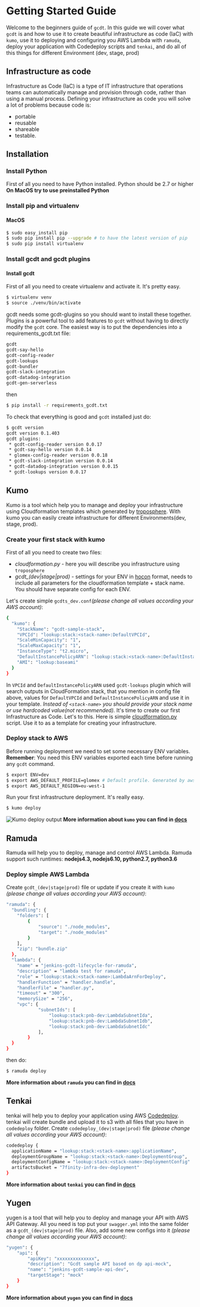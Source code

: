 # Getting Started Guide
Welcome to the beginners guide of `gcdt`. In this guide we will cover what `gcdt` is and how to use it to
create beautiful infrastructure as code (IaC) with `kumo`, use it to deploying and configuring you AWS Lambda with `ramuda`,
deploy your application with Codedeploy scripts and `tenkai`, and do all of this things for different Environment (dev, stage, prod)
## Infrastructure as code
Infrastructure as Code (IaC) is a type of IT infrastructure that operations teams can automatically manage and provision through code, rather than using a manual process. Defining your infrastructure as code you will solve a lot of problems because code is:
- portable
- reusable
- shareable
- testable.
## Installation
### Install Python
First of all you need to have Python installed. Python should be 2.7 or higher
**On MacOS try to use preinstalled Python**

### Install pip and virtualenv
#### MacOS
```bash
$ sudo easy_install pip
$ sudo pip install pip --upgrade # to have the latest version of pip
$ sudo pip install virtualenv
```
### Install gcdt and gcdt plugins
#### Install gcdt
First of all you need to create virtualenv and activate it. It's pretty easy.
```bash
$ virtualenv venv
$ source ./venv/bin/activate
```
gcdt needs some gcdt-glugins so you should want to install these together. Plugins is a powerful tool to add features to `gcdt` without having to directly modify the `gcdt` core. The easiest way is to put the dependencies into a requirements_gcdt.txt file:
```bash
gcdt
gcdt-say-hello
gcdt-config-reader
gcdt-lookups
gcdt-bundler
gcdt-slack-integration
gcdt-datadog-integration
gcdt-gen-serverless
```
then
```bash
$ pip install -r requirements_gcdt.txt
```
To check that everything is good and `gcdt` installed just do:
```bash
$ gcdt version
gcdt version 0.1.403
gcdt plugins:
 * gcdt-config-reader version 0.0.17
 * gcdt-say-hello version 0.0.14
 * glomex-config-reader version 0.0.18
 * gcdt-slack-integration version 0.0.14
 * gcdt-datadog-integration version 0.0.15
 * gcdt-lookups version 0.0.17
```

## Kumo
Kumo is a tool which help you to manage and deploy your infrastructure using Cloudformation templates which generated by [troposphere](https://github.com/cloudtools/troposphere). With kumo you can easily create infrastructure for different Environments(dev, stage, prod).

### Create your first stack with kumo
First of all you need to create two files:
* *cloudformation.py* - here you will describe you infrastructure using `troposphere`
* *gcdt_(dev|stage|prod)* - settings for your ENV in [hocon](https://github.com/typesafehub/config/blob/master/HOCON.md) format, needs to include all parameters for the cloudformation template + stack name. You should have separate config for each ENV.

Let's create simple `gcdts_dev.conf`*(please change all values according your AWS account)*:
```bash
{
  "kumo": {
    "StackName": "gcdt-sample-stack",
    "VPCId": "lookup:stack:<stack-name>:DefaultVPCId",
    "ScaleMinCapacity": "1",
    "ScaleMaxCapacity": "1",
    "InstanceType": "t2.micro",
    "DefaultInstancePolicyARN": "lookup:stack:<stack-name>:DefaultInstancePolicyARN",
    "AMI": "lookup:baseami"
  }
}
```
In `VPCId` and `DefaultInstancePolicyARN` used `gcdt-lookups` plugin which will search outputs in CloudFormation stack, that you mention in config file above, values for `DefaultVPCId` and `DefaultInstancePolicyARN` and use it in your template. *Instead of `<stack-name>` you should provide your stack name or use hardcoded value(not recommended).*
It's time to create our first Infrastructure as Code. Let's to this.
Here is simple [cloudformation.py](https://github.com/glomex/gcdt-sample-stack/blob/master/infrastructure/cloudformation.py) script. Use it to as a template for creating your infrastructure.

### Deploy stack to AWS
Before running deployment we need to set some necessary ENV variables. **Remember**: You need this ENV variables exported each time before running any `gcdt` command.
```bash
$ export ENV=dev
$ export AWS_DEFAULT_PROFILE=glomex # Default profile. Generated by aws-mfa
$ export AWS_DEFAULT_REGION=eu-west-1
```
Run your first infrastructure deployment. It's really easy.
```bash
$ kumo deploy
```
![Kumo deploy output](_static/gifs/kumo_deploy_output.gif "Kumo_Deploy_Output")
**More information about `kumo` you can find in [docs](http://gcdt.readthedocs.io/en/latest/20_kumo.html)**

## Ramuda
Ramuda will help you to deploy, manage and control AWS Lambda. Ramuda support such runtimes: **nodejs4.3, nodejs6.10, python2.7, python3.6**
### Deploy simple AWS Lambda
Create `gcdt_(dev|stage|prod)` file or update if you create it with `kumo` *(please change all values according your AWS account)*:
```bash
"ramuda": {
  "bundling": {
    "folders": [
        {
            "source": "./node_modules",
            "target": "./node_modules"
        }
    ],
    "zip": "bundle.zip"
  },
  "lambda": {
    "name" = "jenkins-gcdt-lifecycle-for-ramuda",
    "description" = "lambda test for ramuda",
    "role" = "lookup:stack:<stack-name>:LambdaArnForDeploy",
    "handlerFunction" = "handler.handle",
    "handlerFile" = "handler.py",
    "timeout" = "300",
    "memorySize" = "256",
    "vpc": {
            "subnetIds": [
                "lookup:stack:pnb-dev:LambdaSubnetIda",
                "lookup:stack:pnb-dev:LambdaSubnetIdb",
                "lookup:stack:pnb-dev:LambdaSubnetIdc"
            ],
        }
  }
}
```
then do:
```bash
$ ramuda deploy
```
**More information about `ramuda` you can find in [docs](http://gcdt.readthedocs.io/en/latest/40_ramuda.html)**

## Tenkai
tenkai will help you to deploy your application using AWS [Codedeploy](https://aws.amazon.com/codedeploy/).
tenkai will create bundle and upload it to s3 with all files that you have in `codedeploy` folder. Create `codedeploy_(dev|stage|prod)` file *(please change all values according your AWS account)*:
```bash
codedeploy {
  applicationName = "lookup:stack:<stack-name>:applicationName",
  deploymentGroupName = "lookup:stack:<stack-name>:DeploymentGroup",
  deploymentConfigName = "lookup:stack:<stack-name>:DeploymentConfig"
  artifactsBucket = "7finity-infra-dev-deployment"
}
```
**More information about `tenkai` you can find in [docs](http://gcdt.readthedocs.io/en/latest/30_tenkai.html)**

## Yugen
yugen is a tool that will help you to deploy and manage your API with AWS API Gateway. All you need is top put your `swagger.yml` into the same folder as a `gcdt_(dev|stage|prod)` file. Also, add some new configs into it *(please change all values according your AWS account)*:
```bash
"yugen": {
    "api": {
        "apiKey": "xxxxxxxxxxxxxx",
        "description": "Gcdt sample API based on dp api-mock",
        "name": "jenkins-gcdt-sample-api-dev",
        "targetStage": "mock"
    }
}
```
**More information about `yugen` you can find in [docs](http://gcdt.readthedocs.io/en/latest/50_yugen.html)**
